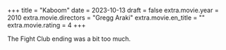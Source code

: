+++
title = "Kaboom"
date = 2023-10-13
draft = false
extra.movie.year = 2010
extra.movie.directors = "Gregg Araki"
extra.movie.en_title = ""
extra.movie.rating = 4
+++

The Fight Club ending was a bit too much.<!-- more -->
